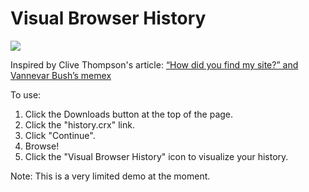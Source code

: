 Visual Browser History
======================

<a href="http://i.imgur.com/n6eBR.png"><img src="http://i.imgur.com/n6eBRl.jpg"></a>

Inspired by Clive Thompson's article: [“How did you find my site?” and Vannevar Bush’s memex](http://www.collisiondetection.net/mt/archives/2011/09/how_did_you_fin.php)

To use:

1. Click the Downloads button at the top of the page.
2. Click the "history.crx" link.
3. Click "Continue".
4. Browse!
5. Click the "Visual Browser History" icon to visualize your history.

Note: This is a very limited demo at the moment.
